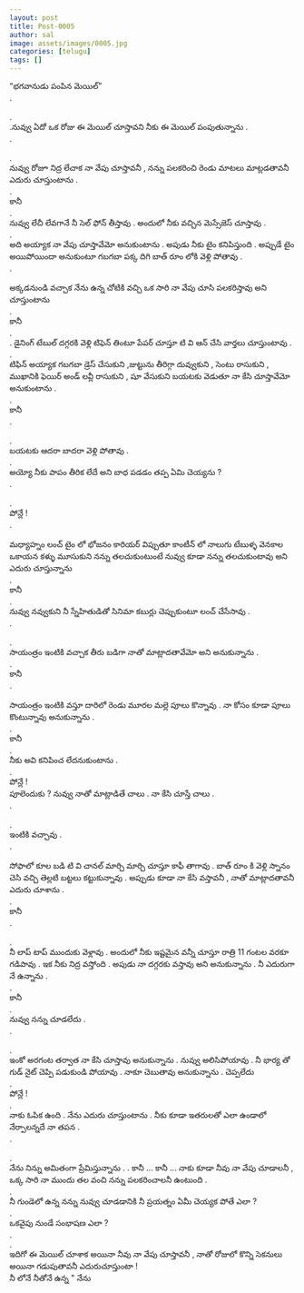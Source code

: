 ```yaml
---
layout: post
title: Post-0005
author: sal
image: assets/images/0005.jpg
categories: [telugu]
tags: []
---
```

“భగవానుడు  పంపిన  మెయిల్”  <br>
 .  <br>
   <br>
 .  <br>
 .నువ్వు ఏదో ఒక రోజు ఈ మెయిల్ చూస్తావని నీకు ఈ మెయిల్ పంపుతున్నాను .  <br>
 .  <br>
   <br>
 .  <br>
 నువ్వు రోజూ నిద్ర లేచాక నా వేపు చూస్తావనీ , నన్ను పలకరించి రెండు మాటలు మాట్లడతావనీ ఎదురు చూస్తుంటాను .  <br>
 .  <br>
 కానీ  <br>
 .  <br>
 నువ్వు లేచీ లేవగానే నీ సెల్ ఫోన్ తీస్తావు . అందులో నీకు వచ్చిన మెస్సేజెస్ చూస్తావు .  <br>
 .  <br>
 అది అయ్యాక నా వేపు చూస్తావేమో అనుకుంటాను . అపుడు నీకు టైం కనిపిస్తుంది . అప్పుడే టైం అయిపోయిందా అనుకుంటూ గబగబా పక్క దిగి బాత్ రూం లోకి వెళ్లి పోతావు .  <br>
 .  <br>
   <br>
 అక్కడనుండి వచ్చాక నేను ఉన్న చోటికి వచ్చి ఒక సారి నా వేపు చూసి పలకరిస్తావు అని చూస్తుంటాను  <br>
 .  <br>
 కానీ  <br>
 .  <br>
 . డైనింగ్ టేబుల్ దగ్గరకి వెళ్లి టిఫెన్ తింటూ పేపర్ చూస్తూ టి వి ఆన్ చేసి వార్తలు చూస్తుంటావు .  <br>
 .  <br>
 టిఫిన్ అయ్యాక గబగబా డ్రెస్ చేసుకుని ,జుట్టును తీరిగ్గా దువ్వుకుని , సెంటు రాసుకుని , ముఖానికి ఫెయిర్ అండ్ లవ్లీ రాసుకుని , షూ వేసుకుని బయటకు వెడుతూ నా కేసి చూస్తావేమో అనుకుంటాను .  <br>
 .  <br>
 కానీ  <br>
 .  <br>
   <br>
 .  <br>
 బయటకు ఆదరా బాదరా వెళ్లి పోతావు .  <br>
 .  <br>
 అయ్యో నీకు పాపం తీరిక లేదే అని బాధ పడడం తప్ప ఏమి చెయ్యను ?  <br>
 .  <br>
   <br>
 .  <br>
 పోన్లే !  <br>
 .  <br>
   <br>
 మధ్యాహ్నం లంచ్ టైం లో భోజనం కారియర్ విప్పుతూ కాంటీన్ లో నాలుగు టేబుళ్ళ వెనకాల ఒకాయన కళ్ళు మూసుకుని నన్ను తలచుకుంటుంటే నువ్వు  కూడా  నన్ను  తలచుకుంటావు  అని  ఎదురు  చూస్తున్నాను  <br>
 .  <br>
 కానీ  <br>
 .  <br>
 నువ్వు  నవ్వుకుని నీ స్నేహితుడితో సినిమా కబుర్లు చెప్పుకుంటూ లంచ్ చేసేసావు .  <br>
 .  <br>
   <br>
 .  <br>
 సాయంత్రం ఇంటికి వచ్చాక తీరు బడిగా నాతో మాట్లాదతావేమో అని అనుకున్నాను .  <br>
 .  <br>
 కానీ  <br>
 .  <br>
   <br>
 సాయంత్రం ఇంటికి వస్తూ దారిలో రెండు మూరల మల్లె పూలు కొన్నావు . నా కోసం కూడా పూలు కొంటున్నావు అనుకున్నాను .  <br>
 .  <br>
 కానీ  <br>
 .  <br>
 నీకు అవి కనిపించ లేదనుకుంటాను .  <br>
 .  <br>
 పోన్లే !  <br>
 పూలెందుకు ? నువ్వు నాతో మాట్లాడితే చాలు . నా కేసి చూస్తే చాలు .  <br>
 .  <br>
   <br>
 .  <br>
 ఇంటికి వచ్చావు .  <br>
 .  <br>
   <br>
 సోఫాలో కూల బడి టి వి చానల్ మార్చి మార్చి చూస్తూ కాఫీ తాగావు . బాత్ రూం కి వెళ్లి స్నానం చెసి వచ్చి తెల్లటి బట్టలు కట్టుకున్నావు . అప్పుడు కూడా నా కేసి వస్తావనీ , నాతో మాట్లాదతావనీ ఎదురు చూశాను .  <br>
 .  <br>
 కానీ  <br>
 .  <br>
   <br>
 .  <br>
 నీ లాప్  టాప్  ముందుకు వెళ్లావు . అందులో నీకు ఇష్టమైన వన్నీ చూస్తూ రాత్రి 11 గంటల వరకూ గడిపావు . ఇక నీకు నిద్ర వస్తోంది . అపుడు నా దగ్గరకు వస్తావు అని అనుకున్నాను . నీ ఎదురుగా నే ఉన్నాను .  <br>
 .  <br>
 కానీ  <br>
 .  <br>
 నువ్వు నన్ను చూడలేదు .  <br>
 .  <br>
   <br>
 .  <br>
 ఇంకో అరగంట తర్వాత నా కేసి చూస్తావు అనుకున్నాను . నువ్వు అలిసిపోయావు . నీ భార్య తో గుడ్ నైట్ చెప్పి పడుకుండి పోయావు . నాకూ చెబుతావు అనుకున్నాను . చెప్పలేదు  <br>
 .  <br>
 పోన్లే !  <br>
 .  <br>
 నాకు ఓపిక ఉంది . నేను ఎదురు చూస్తుంటాను . నీకు కూడా ఇతరులతో ఎలా ఉండాలో నేర్పాలన్నదే నా తపన .  <br>
 .  <br>
   <br>
 .  <br>
 నేను నిన్ను అమితంగా ప్రేమిస్తున్నాను . . కానీ ... కానీ ... నాకు కూడా నీవు నా వేపు చూడాలనీ , ఒక్క సారి నా ముందు తల వంచి నన్ను పలకరించాలనీ ఉంటుంది .  <br>
 .  <br>
 నీ గుండెలో ఉన్న నన్ను నువ్వు చూడడానికి నీ ప్రయత్నం ఏమీ చెయ్యక పోతే ఎలా ?  <br>
 .  <br>
 ఒకవైపు నుండే సంభాషణ ఎలా ?  <br>
 .  <br>
 .  <br>
 ఇదిగో ఈ మెయిల్ చూశాక అయినా నీవు నా వేపు చూస్తావనీ , నాతో రోజులో కొన్ని సెకనులు అయినా గడుపుతావనీ ఎదురుచూస్తుంటా !  <br>
 నీ లోనే నీతోనే ఉన్న " నేను